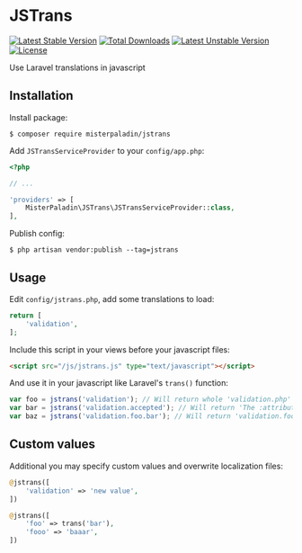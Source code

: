# JSTrans

[![Latest Stable Version](https://poser.pugx.org/misterpaladin/jstrans/v/stable)](https://packagist.org/packages/misterpaladin/jstrans) [![Total Downloads](https://poser.pugx.org/misterpaladin/jstrans/downloads)](https://packagist.org/packages/misterpaladin/jstrans) [![Latest Unstable Version](https://poser.pugx.org/misterpaladin/jstrans/v/unstable)](https://packagist.org/packages/misterpaladin/jstrans) [![License](https://poser.pugx.org/misterpaladin/jstrans/license)](https://packagist.org/packages/misterpaladin/jstrans)

Use Laravel translations in javascript

## Installation

Install package:

```
$ composer require misterpaladin/jstrans
```

Add `JSTransServiceProvider` to your `config/app.php`:

```php
<?php

// ...

'providers' => [
    MisterPaladin\JSTrans\JSTransServiceProvider::class,
],
```

Publish config:

```
$ php artisan vendor:publish --tag=jstrans
```

## Usage

Edit `config/jstrans.php`, add some translations to load:

```php
return [
    'validation',
];
```

Include this script in your views before your javascript files:

```html
<script src="/js/jstrans.js" type="text/javascript"></script>
```

And use it in your javascript like Laravel's `trans()` function:

```javascript
var foo = jstrans('validation'); // Will return whole 'validation.php' array
var bar = jstrans('validation.accepted'); // Will return 'The :attribute must be accepted.'
var baz = jstrans('validation.foo.bar'); // Will return 'validation.foo.bar'
```

## Custom values

Additional you may specify custom values and overwrite localization files:

```php
@jstrans([
    'validation' => 'new value',
])

@jstrans([
    'foo' => trans('bar'),
    'fooo' => 'baaar',
])
```